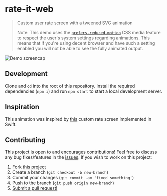 # rate-it-web

> Custom user rate screen with a tweened SVG animation
>
> Note: This demo uses the [`prefers-reduced-motion`](https://developer.mozilla.org/en-US/docs/Web/CSS/@media/prefers-reduced-motion)
> CSS media feature to respect the user's system settings regarding animations.
> This means that if you're using decent browser and have such a setting enabled
> you will not be able to see the fully animated output.

![Demo screencap](https://user-images.githubusercontent.com/38357771/82783257-fa0d5880-9e12-11ea-96a5-53725edc1d57.gif)

## Development

Clone and `cd` into the root of this repository. Install the required
dependencies (`npm i`) and run `npm start` to start a local development server.

## Inspiration

This animation was inspired by [this](https://github.com/Cuberto/rate-it/)
custom rate screen implemented in Swift.

## Contributing

This project is open to and encourages contributions! Feel free to discuss any
bug fixes/features in the [issues](https://github.com/shwilliam/rate-it-web/issues).
If you wish to work on this project:

1. Fork [this project](https://github.com/shwilliam/rate-it-web)
2. Create a branch (`git checkout -b new-branch`)
3. Commit your changes (`git commit -am 'fixed something'`)
4. Push to the branch (`git push origin new-branch`)
5. [Submit a pull request!](https://github.com/shwilliam/rate-it-web/pull/new/master)
